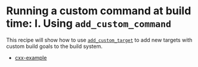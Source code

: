 # Running a custom command at build time: I. Using `add_custom_command`

This recipe will show how to use [`add_custom_target`] to add new targets with
custom build goals to the build system.

[`add_custom_target`]: https://cmake.org/cmake/help/latest/command/add_custom_target.html


- [cxx-example](cxx-example/)
